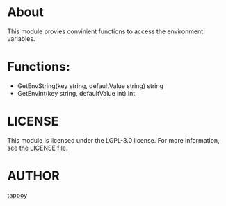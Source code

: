 # About
This module provies convinient functions to access the environment variables.

# Functions:
- GetEnvString(key string, defaultValue string) string
- GetEnvInt(key string, defaultValue int) int

# LICENSE
This module is licensed under the LGPL-3.0 license. For more information, see the LICENSE file.

# AUTHOR
[tappoy](https://github.com/tappoy)
